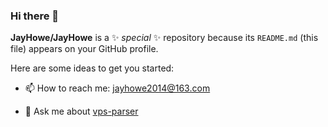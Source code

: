 ### Hi there 👋


**JayHowe/JayHowe** is a ✨ _special_ ✨ repository because its `README.md` (this file) appears on your GitHub profile.

Here are some ideas to get you started:

- 📫 How to reach me: jayhowe2014@163.com

- 💬 Ask me about [vps-parser](https://github.com/JayHowe/vps-parser)

